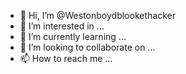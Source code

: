 - 👋 Hi, I’m @Westonboydblookethacker
- 👀 I’m interested in ...
- 🌱 I’m currently learning ...
- 💞️ I’m looking to collaborate on ...
- 📫 How to reach me ...

<!---
Westonboydblookethacker/Westonboydblookethacker is a ✨ special ✨ repository because its `README.md` (this file) appears on your GitHub profile.
You can click the Preview link to take a look at your changes.
--->

